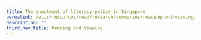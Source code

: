 ```yaml
---
title: The enactment of literacy policy in Singapore
permalink: /elis/resources/read/research-summaries/reading-and-viewing/enactment-of-literacy-policy-singapore/
description: ""
third_nav_title: Reading and Viewing
---
```

